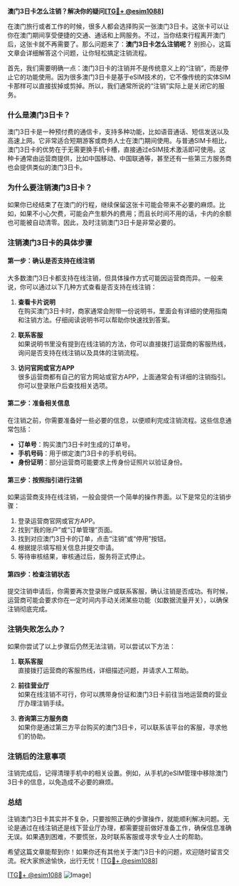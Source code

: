 **澳门3日卡怎么注销？解决你的疑问[[TG💪+ @esim1088](https://t.me/s/esim1088)]**

在澳门旅行或者工作的时候，很多人都会选择购买一张澳门3日卡。这张卡可以让你在澳门期间享受便捷的交通、通话和上网服务。不过，当你结束行程离开澳门后，这张卡就不再需要了。那么问题来了：**澳门3日卡怎么注销呢？** 别担心，这篇文章会详细解答这个问题，让你轻松搞定注销流程。

首先，我们需要明确一点：澳门3日卡的注销并不是传统意义上的“注销”，而是停止它的功能使用。因为很多澳门3日卡是基于eSIM技术的，它不像传统的实体SIM卡那样可以直接拔掉或剪掉。所以，我们通常所说的“注销”实际上是关闭它的服务。

### **什么是澳门3日卡？**
澳门3日卡是一种预付费的通信卡，支持多种功能，比如语音通话、短信发送以及高速上网。它非常适合短期游客或商务人士在澳门期间使用。与普通SIM卡相比，澳门3日卡的优势在于无需更换手机卡槽，直接通过eSIM技术激活即可使用。这种卡通常由运营商提供，比如中国移动、中国联通等，甚至还有一些第三方服务商也会提供类似的澳门3日卡。

### **为什么要注销澳门3日卡？**
如果你已经结束了在澳门的行程，继续保留这张卡可能会带来不必要的麻烦。比如，如果不小心欠费，可能会产生额外的费用；而且长时间不用的话，卡内的余额也可能被自动清零。因此，及时注销澳门3日卡是非常必要的。

### **注销澳门3日卡的具体步骤**

#### **第一步：确认是否支持在线注销**
大多数澳门3日卡都支持在线注销，但具体操作方式可能因运营商而异。一般来说，你可以通过以下几种方式查看是否支持在线注销：

1. **查看卡片说明**  
   在购买澳门3日卡时，商家通常会附带一份说明书，里面会有详细的使用指南和注销方法。仔细阅读说明书可以帮助你快速找到答案。

2. **联系客服**  
   如果说明书里没有提到在线注销的方法，你可以直接拨打运营商的客服热线，询问是否支持在线注销以及具体的注销流程。

3. **访问官网或官方APP**  
   很多运营商都有自己的官方网站或官方APP，上面通常会有详细的注销指引。你可以登录账户后查找相关选项。

#### **第二步：准备相关信息**
在注销之前，你需要准备好一些必要的信息，以便顺利完成注销流程。这些信息通常包括：

- **订单号**：购买澳门3日卡时生成的订单号。
- **手机号码**：用于绑定澳门3日卡的手机号码。
- **身份证明**：部分运营商可能要求上传身份证照片以验证身份。

#### **第三步：按照指引进行注销**
如果运营商支持在线注销，一般会提供一个简单的操作界面。以下是常见的注销步骤：

1. 登录运营商官网或官方APP。
2. 找到“我的账户”或“订单管理”页面。
3. 找到对应澳门3日卡的订单，点击“注销”或“停用”按钮。
4. 根据提示填写相关信息并提交申请。
5. 等待审核结果，审核通过后，服务将正式停止。

#### **第四步：检查注销状态**
提交注销申请后，你需要再次登录账户或联系客服，确认注销是否成功。有时候，运营商可能会要求你在一定时间内手动关闭某些功能（如数据流量开关），以确保注销彻底完成。

### **注销失败怎么办？**
如果你尝试了以上步骤后仍然无法注销，可以尝试以下方法：

1. **联系客服**  
   直接拨打运营商的客服热线，详细描述问题，并请求人工帮助。

2. **前往营业厅**  
   如果在线注销不可行，你可以携带身份证和澳门3日卡前往当地运营商的营业厅办理注销手续。

3. **咨询第三方服务商**  
   如果你是通过第三方平台购买的澳门3日卡，可以联系该平台的客服，寻求他们的协助。

### **注销后的注意事项**
注销完成后，记得清理手机中的相关设置。例如，从手机的eSIM管理中移除澳门3日卡的信息，以免造成不必要的麻烦。

### **总结**
注销澳门3日卡其实并不复杂，只要按照正确的步骤操作，就能顺利解决问题。无论是通过在线注销还是线下营业厅办理，都需要提前做好准备工作，确保信息准确无误。如果遇到困难，不要慌张，及时联系客服或寻求专业人士的帮助。

希望这篇文章能帮到你！如果你还有其他关于澳门3日卡的问题，欢迎随时留言交流。祝大家旅途愉快，出行无忧！[[TG💪+ @esim1088](https://t.me/s/esim1088)]

[[TG💪+ @esim1088](https://t.me/s/esim1088) ![Image](https://i.postimg.cc/4NQfJmqS/Snipaste-2025-05-13-00-14-12.png)]